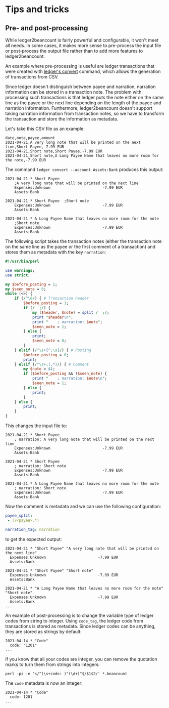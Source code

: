 
# Tips and tricks

## Pre- and post-processing

While ledger2beancount is fairly powerful and configurable, it won't
meet all needs.  In some cases, it makes more sense to pre-process the
input file or post-process the output file rather than to add more
features to ledger2beancount.

An example where pre-processing is useful are ledger transactions that
were created with [ledger's convert](https://www.ledger-cli.org/3.0/doc/ledger3.html#The-convert-command)
command, which allows the generation of transactions from CSV.

Since ledger doesn't distinguish between payee and narration, narration
information can be stored in a transaction note.  The problem with
processing such transactions is that ledger puts the note either on the
same line as the payee or the next line depending on the length of the
payee and narration information.  Furthermore, ledger2beancount doesn't
support taking narration information from transaction notes, so we have
to transform the transaction and store the information as metadata.

Let's take this CSV file as an example:

```csv
date,note,payee,amount
2021-04-21,A very long note that will be printed on the next line,Short Payee,-7.99 EUR
2021-04-21,Short note,Short Payee,-7.99 EUR
2021-04-21,Short note,A Long Payee Name that leaves no more room for the note,-7.99 EUR
```

The command `ledger convert --account Assets:Bank` produces this
output:

```ledger
2021-04-21 * Short Payee
    ;A very long note that will be printed on the next line
    Expenses:Unknown                       -7.99 EUR
    Assets:Bank

2021-04-21 * Short Payee  ;Short note
    Expenses:Unknown                       -7.99 EUR
    Assets:Bank

2021-04-21 * A Long Payee Name that leaves no more room for the note
    ;Short note
    Expenses:Unknown                       -7.99 EUR
    Assets:Bank
```

The following script takes the transaction notes (either the transaction
note on the same line as the payee or the first comment of a transaction)
and stores them as metadata with the key `narration`:

```perl
#!/usr/bin/perl

use warnings;
use strict;

my $before_posting = 1;
my $seen_note = 0;
while (<>) {
    if (/^\d/) { # Transaction header
        $before_posting = 1;
        if (/  ;/) {
            my ($header, $note) = split /  ;/;
            print "$header\n";
            print "    ; narration: $note";
            $seen_note = 1;
        } else {
            print;
            $seen_note = 0;
        }
    } elsif (/^\s+[^;\s]/) { # Posting
        $before_posting = 0;
        print;
    } elsif (/^\s+;(.*)/) { # Comment
        my $note = $1;
        if ($before_posting && !$seen_note) {
            print "    ; narration: $note\n";
            $seen_note = 1;
        } else {
            print;
        }
    } else {
        print;
    }
}
```

This changes the input file to:

```ledger
2021-04-21 * Short Payee
    ; narration: A very long note that will be printed on the next line
    Expenses:Unknown                       -7.99 EUR
    Assets:Bank

2021-04-21 * Short Payee
    ; narration: Short note
    Expenses:Unknown                       -7.99 EUR
    Assets:Bank

2021-04-21 * A Long Payee Name that leaves no more room for the note
    ; narration: Short note
    Expenses:Unknown                       -7.99 EUR
    Assets:Bank
```

Now the comment is metadata and we can use the following configuration:

```yaml
payee_split:
 - (?<payee>.*)

narration_tag: narration
```

to get the expected output:

```beancount
2021-04-21 * "Short Payee" "A very long note that will be printed on the next line"
  Expenses:Unknown                       -7.99 EUR
  Assets:Bank

2021-04-21 * "Short Payee" "Short note"
  Expenses:Unknown                       -7.99 EUR
  Assets:Bank

2021-04-21 * "A Long Payee Name that leaves no more room for the note" "Short note"
  Expenses:Unknown                       -7.99 EUR
  Assets:Bank
...
```

An example of post-processing is to change the variable type of ledger
codes from string to integer.  Using `code_tag`, the ledger code from
transactions is stored as metadata.  Since ledger codes can be
anything, they are stored as strings by default:

```beancount
2021-04-14 * "Code"
  code: "1201"
...
```

If you know that all your codes are integer, you can remove the
quotation marks to turn them from strings into integers:

```shell
perl -pi -e 's/^(\s+code: )"(\d+)"$/$1$2/' *.beancount
```

The `code` metadata is now an integer:

```beancount
2021-04-14 * "Code"
  code: 1201
...
```

